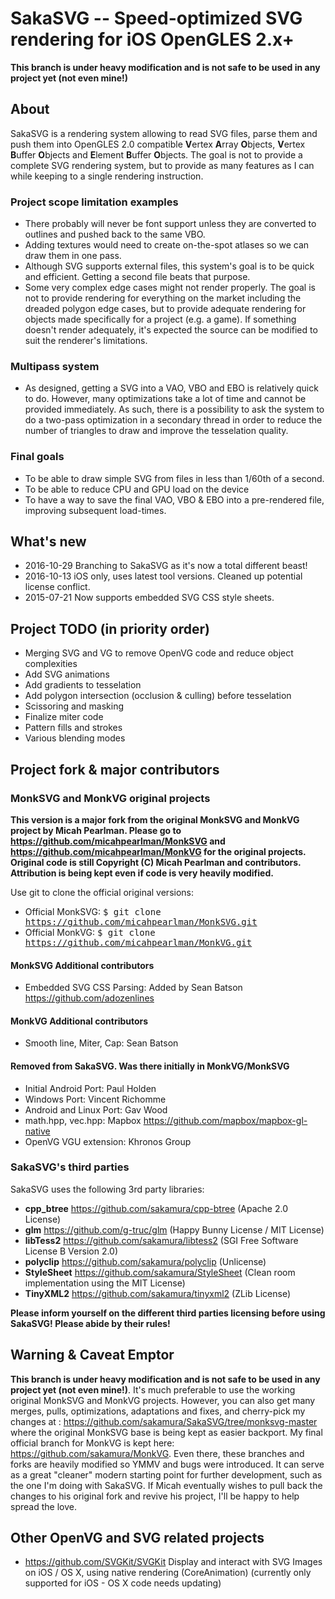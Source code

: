 SakaSVG -- Speed-optimized SVG rendering for iOS OpenGLES 2.x+
==============================================================

__This branch is under heavy modification and is not safe to be used in any project yet (not even mine!)__

## About

SakaSVG is a rendering system allowing to read SVG files, parse them and push them into OpenGLES 2.0 compatible <b>V</b>ertex <b>A</b>rray <b>O</b>bjects, <b>V</b>ertex <b>B</b>uffer <b>O</b>bjects and <b>E</b>lement <b>B</b>uffer <b>O</b>bjects. The goal is not to provide a complete SVG rendering system, but to provide as many features as I can while keeping to a single rendering instruction.

### Project scope limitation examples

- There probably will never be font support unless they are converted to outlines and pushed back to the same VBO.
- Adding textures would need to create on-the-spot atlases so we can draw them in one pass.
- Although SVG supports external files, this system's goal is to be quick and efficient. Getting a second file beats that purpose.
- Some very complex edge cases might not render properly. The goal is not to provide rendering for everything on the market including the dreaded polygon edge cases, but to provide adequate rendering for objects made specifically for a project (e.g. a game). If something doesn't render adequately, it's expected the source can be modified to suit the renderer's limitations.

### Multipass system

- As designed, getting a SVG into a VAO, VBO and EBO is relatively quick to do. However, many optimizations take a lot of time and cannot be provided immediately. As such, there is a possibility to ask the system to do a two-pass optimization in a secondary thread in order to reduce the number of triangles to draw and improve the tesselation quality.

### Final goals

- To be able to draw simple SVG from files in less than 1/60th of a second.
- To be able to reduce CPU and GPU load on the device
- To have a way to save the final VAO, VBO & EBO into a pre-rendered file, improving subsequent load-times.


## What's new

- 2016-10-29 Branching to SakaSVG as it's now a total different beast!
- 2016-10-13 iOS only, uses latest tool versions. Cleaned up potential license conflict.
- 2015-07-21 Now supports embedded SVG CSS style sheets.


## Project TODO (in priority order)

- Merging SVG and VG to remove OpenVG code and reduce object complexities
- Add SVG animations
- Add gradients to tesselation
- Add polygon intersection (occlusion & culling) before tesselation
- Scissoring and masking
- Finalize miter code
- Pattern fills and strokes
- Various blending modes


## Project fork & major contributors

### MonkSVG and MonkVG original projects

__This version is a major fork from the original MonkSVG and MonkVG project by Micah Pearlman. Please go to https://github.com/micahpearlman/MonkSVG and https://github.com/micahpearlman/MonkVG for the original projects. Original code is still Copyright (C) Micah Pearlman and contributors. Attribution is being kept even if code is very heavily modified.__

Use git to clone the official original versions:
- Official MonkSVG: <tt>$ git clone https://github.com/micahpearlman/MonkSVG.git</tt>
- Official MonkVG: <tt>$ git clone https://github.com/micahpearlman/MonkVG.git</tt>

#### MonkSVG Additional contributors

- Embedded SVG CSS Parsing: Added by Sean Batson https://github.com/adozenlines

#### MonkVG Additional contributors

- Smooth line, Miter, Cap: Sean Batson

#### Removed from SakaSVG. Was there initially in MonkVG/MonkSVG
- Initial Android Port: Paul Holden
- Windows Port: Vincent Richomme
- Android and Linux Port: Gav Wood
- math.hpp, vec.hpp: Mapbox https://github.com/mapbox/mapbox-gl-native
- OpenVG VGU extension: Khronos Group

### SakaSVG's third parties

SakaSVG uses the following 3rd party libraries:
- __cpp_btree__ https://github.com/sakamura/cpp-btree (Apache 2.0 License)
- __glm__ https://github.com/g-truc/glm (Happy Bunny License / MIT License)
- __libTess2__ https://github.com/sakamura/libtess2 (SGI Free Software License B Version 2.0)
- __polyclip__ https://github.com/sakamura/polyclip (Unlicense)
- __StyleSheet__ https://github.com/sakamura/StyleSheet (Clean room implementation using the MIT License)
- __TinyXML2__ https://github.com/sakamura/tinyxml2 (ZLib License)

__Please inform yourself on the different third parties licensing before using SakaSVG! Please abide by their rules!__

## Warning & Caveat Emptor

__This branch is under heavy modification and is not safe to be used in any project yet (not even mine!)__. It's much preferable to use the working original MonkSVG and MonkVG projects. However, you can also get many merges, pulls, optimizations, adaptations and fixes, and cherry-pick my changes at : https://github.com/sakamura/SakaSVG/tree/monksvg-master where the original MonkSVG base is being kept as easier backport. My final official branch for MonkVG is kept here: https://github.com/sakamura/MonkVG. Even there, these branches and forks are heavily modified so YMMV and bugs were introduced. It can serve as a great "cleaner" modern starting point for further development, such as the one I'm doing with SakaSVG. If Micah eventually wishes to pull back the changes to his original fork and revive his project, I'll be happy to help spread the love.

## Other OpenVG and SVG related projects

- https://github.com/SVGKit/SVGKit Display and interact with SVG Images on iOS / OS X, using native rendering (CoreAnimation) (currently only supported for iOS - OS X code needs updating)
